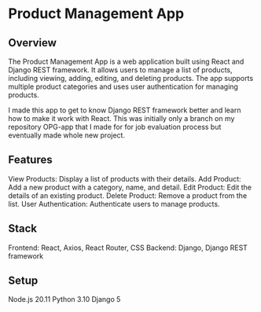 # Product Management App

## Overview
The Product Management App is a web application built using React and Django REST framework. It allows users to manage a list of products, including viewing, adding, editing, and deleting products. The app supports multiple product categories and uses user authentication for managing products.

I made this app to get to know Django REST framework better and learn how to make it work with React.
This was initially only a branch on my repository OPG-app that I made for for job evaluation process but eventually made whole new project.

## Features
View Products: Display a list of products with their details.
Add Product: Add a new product with a category, name, and detail.
Edit Product: Edit the details of an existing product.
Delete Product: Remove a product from the list.
User Authentication: Authenticate users to manage products.

## Stack
Frontend: React, Axios, React Router, CSS
Backend: Django, Django REST framework

## Setup
Node.js 20.11
Python 3.10
Django 5
